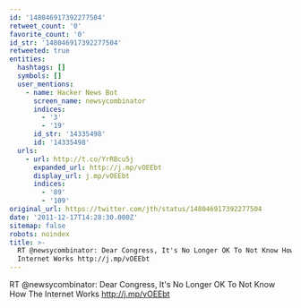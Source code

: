 ```yaml
---
id: '148046917392277504'
retweet_count: '0'
favorite_count: '0'
id_str: '148046917392277504'
retweeted: true
entities:
  hashtags: []
  symbols: []
  user_mentions:
    - name: Hacker News Bot
      screen_name: newsycombinator
      indices:
        - '3'
        - '19'
      id_str: '14335498'
      id: '14335498'
  urls:
    - url: http://t.co/YrRBcu5j
      expanded_url: http://j.mp/vOEEbt
      display_url: j.mp/vOEEbt
      indices:
        - '89'
        - '109'
original_url: https://twitter.com/jth/status/148046917392277504
date: '2011-12-17T14:28:30.000Z'
sitemap: false
robots: noindex
title: >-
  RT @newsycombinator: Dear Congress, It's No Longer OK To Not Know How The
  Internet Works http://j.mp/vOEEbt
---
```


RT @newsycombinator: Dear Congress, It's No Longer OK To Not Know How The Internet Works http://j.mp/vOEEbt
